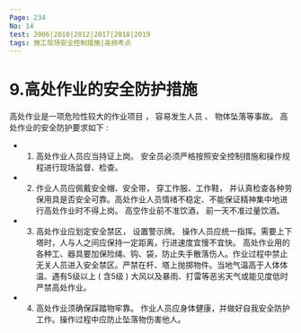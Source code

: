 ```yaml
---
Page: 234
No: 14
test: 2006|2010|2012|2017|2018|2019
tags: 施工现场安全控制措施|高频考点
---
```

# 9.高处作业的安全防护措施
高处作业是一项危险性较大的作业项目 ， 容易发生人员 、 物体坠落等事故。 高处作业的安全防护要求如下 :
- 1. 高处作业人员应当持证上岗。 安全员必须严格按照安全控制措施和操作规程进行现场监督、检查。
- 2. 作业人员应佩戴安全帽、安全带， 穿工作服、工作鞋， 并认真检查各种劳保用具是否安全可靠。高处作业人员情绪不稳定、不能保证精神集中地进行高处作业时不得上岗。 高空作业前不准饮酒， 前一天不准过量饮酒。
- 3. 高处作业应划定安全禁区， 设置警示牌。 操作人员应统一指挥。需要上下塔时，人与人之间应保持一定距离，行进速度宜慢不宜快。 高处作业用的各种工、器具要加保险绳、钩、袋，防止失手散落伤人。作业过程中禁止无关人员进入安全禁区。严禁在杆、塔上抛掷物件。当地气温高于人体体温、遇有5级以上 ( 含5级 ) 大风以及暴雨、打雷等恶劣天气或能见度低时严禁高处作业。
- 4. 高处作业须确保踩踏物牢靠。 作业人员应身体健康，并做好自我安全防护工作。操作过程中应防止坠落物伤害他人。